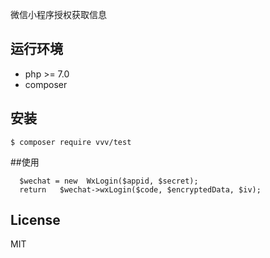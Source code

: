 

微信小程序授权获取信息
## 运行环境

- php >= 7.0
- composer

## 安装

```Shell
$ composer require vvv/test
```
##使用
```
  $wechat = new  WxLogin($appid, $secret);
  return   $wechat->wxLogin($code, $encryptedData, $iv);
```

## License

MIT

